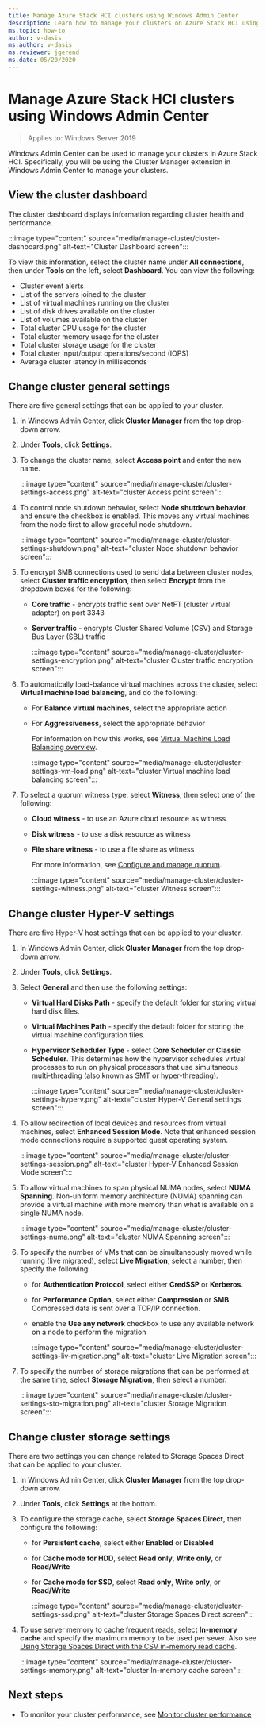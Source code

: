 ```yaml
---
title: Manage Azure Stack HCI clusters using Windows Admin Center
description: Learn how to manage your clusters on Azure Stack HCI using Windows Admin Center.
ms.topic: how-to
author: v-dasis
ms.author: v-dasis
ms.reviewer: jgerend
ms.date: 05/20/2020
---
```


# Manage Azure Stack HCI clusters using Windows Admin Center

> Applies to: Windows Server 2019

Windows Admin Center can be used to manage your clusters in Azure Stack HCI. Specifically, you will be using the Cluster Manager extension in Windows Admin Center to manage your clusters.

## View the cluster dashboard

The cluster dashboard displays information regarding cluster health and performance.

:::image type="content" source="media/manage-cluster/cluster-dashboard.png" alt-text="Cluster Dashboard screen":::

To view this information, select the cluster name under **All connections**, then under **Tools** on the left, select **Dashboard**. You can view the following:

- Cluster event alerts
- List of the servers joined to the cluster
- List of virtual machines running on the cluster
- List of disk drives available on the cluster
- List of volumes available on the cluster
- Total cluster CPU usage for the cluster
- Total cluster memory usage for the cluster
- Total cluster storage usage for the cluster
- Total cluster input/output operations/second (IOPS)
- Average cluster latency in milliseconds

## Change cluster general settings

There are five general settings that can be applied to your cluster.

1. In Windows Admin Center, click **Cluster Manager** from the top drop-down arrow.
1. Under **Tools**, click **Settings**.
1. To change the cluster name, select **Access point** and enter the new name.

    :::image type="content" source="media/manage-cluster/cluster-settings-access.png" alt-text="cluster Access point screen":::

1. To control node shutdown behavior, select **Node shutdown behavior** and ensure the checkbox is enabled. This moves any virtual machines from the node first to allow graceful node shutdown.

    :::image type="content" source="media/manage-cluster/cluster-settings-shutdown.png" alt-text="cluster Node shutdown behavior screen":::

1. To encrypt SMB connections used to send data between cluster nodes, select **Cluster traffic encryption**, then select **Encrypt** from the dropdown boxes for the following:

   - **Core traffic** - encrypts traffic sent over NetFT (cluster virtual adapter) on port 3343

   - **Server traffic** - encrypts Cluster Shared Volume (CSV) and Storage Bus Layer (SBL) traffic

        :::image type="content" source="media/manage-cluster/cluster-settings-encryption.png" alt-text="cluster Cluster traffic encryption screen":::

1. To automatically load-balance virtual machines across the cluster, select **Virtual machine load balancing**, and do the following:

   - For **Balance virtual machines**, select the appropriate action
   - For **Aggressiveness**, select the appropriate behavior

     For information on how this works, see [Virtual Machine Load Balancing overview](https://docs.microsoft.com/windows-server/failover-clustering/vm-load-balancing-overview).

        :::image type="content" source="media/manage-cluster/cluster-settings-vm-load.png" alt-text="cluster Virtual machine load balancing screen":::

1. To select a quorum witness type, select **Witness**, then select one of the following:

   - **Cloud witness** - to use an Azure cloud resource as witness
   - **Disk witness** - to use a disk resource as witness
   - **File share witness** - to use a file share as witness

        For more information, see [Configure and manage quorum](https://docs.microsoft.com/windows-server/failover-clustering/manage-cluster-quorum).

        :::image type="content" source="media/manage-cluster/cluster-settings-witness.png" alt-text="cluster Witness screen":::

## Change cluster Hyper-V settings

There are five Hyper-V host settings that can be applied to your cluster.

1. In Windows Admin Center, click **Cluster Manager** from the top drop-down arrow.
1. Under **Tools**, click **Settings**.
1. Select **General** and then use the following settings:

   - **Virtual Hard Disks Path** - specify the default folder for storing virtual hard disk files.

   - **Virtual Machines Path** - specify the default folder for storing the virtual machine configuration files.

   - **Hypervisor Scheduler Type** - select **Core Scheduler** or **Classic Scheduler**. This determines how the hypervisor schedules virtual processes to run on physical processors that use simultaneous multi-threading (also known as SMT or hyper-threading).

        :::image type="content" source="media/manage-cluster/cluster-settings-hyperv.png" alt-text="cluster Hyper-V General settings  screen":::

1. To allow redirection of local devices and resources from virtual machines, select **Enhanced Session Mode**. Note that enhanced session mode connections require a supported guest operating system.

    :::image type="content" source="media/manage-cluster/cluster-settings-session.png" alt-text="cluster Hyper-V Enhanced Session Mode screen":::

1. To allow virtual machines to span physical NUMA nodes, select **NUMA Spanning**. Non-uniform memory architecture (NUMA) spanning can provide a virtual machine with more memory than what is available on a single NUMA node.

    :::image type="content" source="media/manage-cluster/cluster-settings-numa.png" alt-text="cluster NUMA Spanning screen":::

1. To specify the number of VMs that can be simultaneously moved while running (live migrated), select **Live Migration**, select a number, then specify the following:

   - for **Authentication Protocol**, select either **CredSSP** or **Kerberos**.

   - for **Performance Option**, select either **Compression** or **SMB**. Compressed data is sent over a TCP/IP connection.

   - enable the **Use any network** checkbox to use any available network on a node to perform the migration

        :::image type="content" source="media/manage-cluster/cluster-settings-liv-migration.png" alt-text="cluster Live Migration screen":::

1. To specify the number of storage migrations that can be performed at the same time, select **Storage Migration**, then select a number.

    :::image type="content" source="media/manage-cluster/cluster-settings-sto-migration.png" alt-text="cluster Storage Migration screen":::

## Change cluster storage settings

There are two settings you can change related to Storage Spaces Direct that can be applied to your cluster.

1. In Windows Admin Center, click **Cluster Manager** from the top drop-down arrow.
1. Under **Tools**, click **Settings** at the bottom.
1. To configure the storage cache, select **Storage Spaces Direct**, then configure the following:

   - for **Persistent cache**, select either **Enabled** or **Disabled**

   - for **Cache mode for HDD**, select **Read only**, **Write only**, or **Read/Write**

   - for **Cache mode for SSD**, select **Read only**, **Write only**, or **Read/Write**

        :::image type="content" source="media/manage-cluster/cluster-settings-ssd.png" alt-text="cluster Storage Spaces Direct screen":::

1. To use server memory to cache frequent reads, select **In-memory cache** and specify the maximum memory to be used per sever. Also see [Using Storage Spaces Direct with the CSV in-memory read cache](https://docs.microsoft.com/windows-server/storage/storage-spaces/csv-cache).

    :::image type="content" source="media/manage-cluster/cluster-settings-memory.png" alt-text="cluster In-memory cache screen":::

## Next steps

- To monitor your cluster performance, see [Monitor cluster performance](https://docs.microsoft.com/azure-stack/hci/get-started#monitor-cluster-performance-with-the-windows-admin-center-dashboard)
